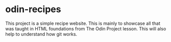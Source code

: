 # odin-recipes

This project is a simple recipe website. This is mainly to showcase all that was taught in HTML foundations from The Odin Project lesson. This will also help to understand how git works.